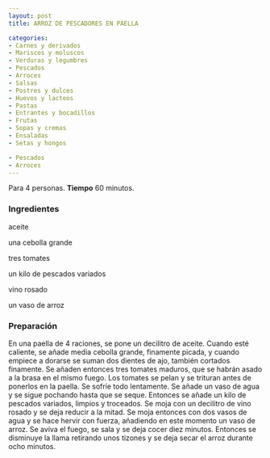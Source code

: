```yaml
---
layout: post
title: ARROZ DE PESCADORES EN PAELLA

categories:
- Carnes y derivados
- Mariscos y moluscos
- Verduras y legumbres
- Pescados
- Arroces
- Salsas
- Postres y dulces
- Huevos y lacteos
- Pastas
- Entrantes y bocadillos
- Frutas
- Sopas y cremas
- Ensaladas
- Setas y hongos

- Pescados
- Arroces
---
```

Para 4 personas.
<b>Tiempo</b> 60 minutos.

<h3>Ingredientes</h3>

aceite

una cebolla grande

tres tomates

un kilo de pescados variados

vino rosado

un vaso de arroz

<h3>Preparación</h3>

En una paella de 4 raciones, se pone un decilitro de aceite. Cuando esté caliente, se añade media cebolla grande, finamente picada, y cuando empiece a dorarse se suman dos dientes de ajo, también cortados finamente. Se añaden entonces tres tomates maduros, que se habrán asado a la brasa en el mismo fuego. Los tomates se pelan y se trituran antes de ponerlos en la paella. Se sofríe todo lentamente. Se añade un vaso de agua y se sigue pochando hasta que se seque. Entonces se añade un kilo de pescados variados, limpios y troceados. Se moja con un decilitro de vino rosado y se deja reducir a la mitad. Se moja entonces con dos vasos de agua y se hace hervir con fuerza, añadiendo en este momento un vaso de arroz. Se aviva el fuego, se sala y se deja cocer diez minutos. Entonces se disminuye la llama retirando unos tizones y se deja secar el arroz durante ocho minutos.


